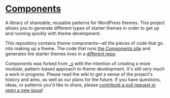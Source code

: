 # [Components](http://components.underscores.me)

A library of shareable, reusable patterns for WordPress themes. This project
allows you to generate different types of starter themes in order to get up and
running quickly with theme development.

This repository contains theme components—all the pieces of code that go into making
up a theme. The code that runs [the Components site](http://components.underscores.me)
and generates the starter themes lives in a [different repo](https://github.com/Automattic/components.underscores.me).

Components was forked from [_s](https://github.com/Automattic/_s) with the
intention of creating a more modular, pattern-based approach to theme
development. It's still very much a work in progress. Please read the wiki to
get a sense of the project's history and aims, as well as our plans for the
future. If you have questions, ideas, or patterns you'd like to share, please
[contribute a pull request or open a new issue](https://github.com/Automattic/theme-components/blob/master/CONTRIBUTING.md)!
